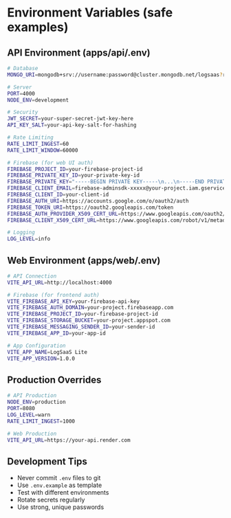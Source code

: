 # Environment Variables (safe examples)

## API Environment (apps/api/.env)
```bash
# Database
MONGO_URI=mongodb+srv://username:password@cluster.mongodb.net/logsaas?retryWrites=true&w=majority

# Server
PORT=4000
NODE_ENV=development

# Security
JWT_SECRET=your-super-secret-jwt-key-here
API_KEY_SALT=your-api-key-salt-for-hashing

# Rate Limiting
RATE_LIMIT_INGEST=60
RATE_LIMIT_WINDOW=60000

# Firebase (for web UI auth)
FIREBASE_PROJECT_ID=your-firebase-project-id
FIREBASE_PRIVATE_KEY_ID=your-private-key-id
FIREBASE_PRIVATE_KEY="-----BEGIN PRIVATE KEY-----\n...\n-----END PRIVATE KEY-----\n"
FIREBASE_CLIENT_EMAIL=firebase-adminsdk-xxxxx@your-project.iam.gserviceaccount.com
FIREBASE_CLIENT_ID=your-client-id
FIREBASE_AUTH_URI=https://accounts.google.com/o/oauth2/auth
FIREBASE_TOKEN_URI=https://oauth2.googleapis.com/token
FIREBASE_AUTH_PROVIDER_X509_CERT_URL=https://www.googleapis.com/oauth2/v1/certs
FIREBASE_CLIENT_X509_CERT_URL=https://www.googleapis.com/robot/v1/metadata/x509/firebase-adminsdk-xxxxx%40your-project.iam.gserviceaccount.com

# Logging
LOG_LEVEL=info
```

## Web Environment (apps/web/.env)
```bash
# API Connection
VITE_API_URL=http://localhost:4000

# Firebase (for frontend auth)
VITE_FIREBASE_API_KEY=your-firebase-api-key
VITE_FIREBASE_AUTH_DOMAIN=your-project.firebaseapp.com
VITE_FIREBASE_PROJECT_ID=your-firebase-project-id
VITE_FIREBASE_STORAGE_BUCKET=your-project.appspot.com
VITE_FIREBASE_MESSAGING_SENDER_ID=your-sender-id
VITE_FIREBASE_APP_ID=your-app-id

# App Configuration
VITE_APP_NAME=LogSaaS Lite
VITE_APP_VERSION=1.0.0
```

## Production Overrides
```bash
# API Production
NODE_ENV=production
PORT=8080
LOG_LEVEL=warn
RATE_LIMIT_INGEST=1000

# Web Production
VITE_API_URL=https://your-api.render.com
```

## Development Tips
- Never commit `.env` files to git
- Use `.env.example` as template
- Test with different environments
- Rotate secrets regularly
- Use strong, unique passwords
